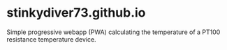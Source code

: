 # stinkydiver73.github.io
Simple progressive webapp (PWA) calculating the temperature of a PT100 resistance temperature device.
